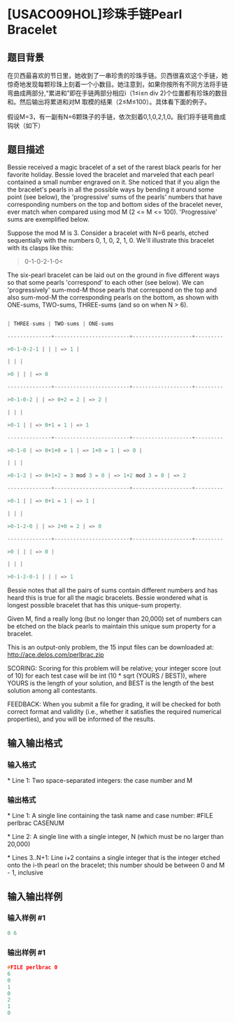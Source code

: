 # [USACO09HOL]珍珠手链Pearl Bracelet

## 题目背景

在贝西最喜欢的节日里，她收到了一串珍贵的珍珠手链。贝西很喜欢这个手链，她惊奇地发现每颗珍珠上刻着一个小数目。她注意到，如果你按所有不同方法将手链弯曲成两部分,“累进和”即在手链两部分相应i（1≤i≤n div 2)个位置都有珍珠的数目和。然后输出将累进和对M 取模的结果（2≤M≤100）。具体看下面的例子。

假设M=3，有一副有N=6颗珠子的手链，依次刻着0,1,0,2,1,0。我们将手链弯曲成钩状（如下）

## 题目描述

Bessie received a magic bracelet of a set of the rarest black pearls for her favorite holiday. Bessie loved the bracelet and marveled that each pearl contained a small number engraved on it. She noticed that if you align the the bracelet's pearls in all the possible ways by bending it around some point (see below), the 'progressive' sums of the pearls' numbers that have corresponding numbers on the top and bottom sides of the bracelet never, ever match when compared using mod M (2 <= M <= 100). 'Progressive' sums are exemplified below.

Suppose the mod M is 3. Consider a bracelet with N=6 pearls, etched sequentially with the numbers 0, 1, 0, 2, 1, 0. We'll illustrate this bracelet with its clasps like this:

>0-1-0-2-1-0<

The six-pearl bracelet can be laid out on the ground in five different ways so that some pearls 'correspond' to each other (see below). We can 'progressively' sum-mod-M those pearls that correspond on the top and also sum-mod-M the corresponding pearls on the bottom, as shown with ONE-sums, TWO-sums, THREE-sums (and so on when N > 6).

```cpp

| THREE-sums | TWO-sums | ONE-sums

--------------+------------------------+-------------------+---------

>0-1-0-2-1 | | | => 1 |

| | |

>0 | | | => 0

--------------+------------------------+-------------------+---------

>0-1-0-2 | | => 0+2 = 2 | => 2 |

| | |

>0-1 | | => 0+1 = 1 | => 1

--------------+------------------------+-------------------+---------

>0-1-0 | => 0+1+0 = 1 | => 1+0 = 1 | => 0 |

| | |

>0-1-2 | => 0+1+2 = 3 mod 3 = 0 | => 1+2 mod 3 = 0 | => 2

--------------+------------------------+-------------------+---------

>0-1 | | => 0+1 = 1 | => 1 |

| | |

>0-1-2-0 | | => 2+0 = 2 | => 0

--------------+------------------------+-------------------+---------

>0 | | | => 0 |

| | |

>0-1-2-0-1 | | | => 1

```

Bessie notes that all the pairs of sums contain different numbers and has heard this is true for all the magic bracelets. Bessie wondered what is longest possible bracelet that has this unique-sum property.

Given M, find a really long (but no longer than 20,000) set of numbers can be etched on the black pearls to maintain this unique sum property for a bracelet.

This is an output-only problem, the 15 input files can be downloaded at: http://ace.delos.com/perlbrac.zip

SCORING: Scoring for this problem will be relative; your integer score (out of 10) for each test case will be int (10 \* sqrt (YOURS / BEST)), where YOURS is the length of your solution, and BEST is the length of the best solution among all contestants.

FEEDBACK: When you submit a file for grading, it will be checked for both correct format and validity (i.e., whether it satisfies the required numerical properties), and you will be informed of the results.

## 输入输出格式

### 输入格式

\* Line 1: Two space-separated integers: the case number and M

### 输出格式

\* Line 1: A single line containing the task name and case number: #FILE perlbrac CASENUM

\* Line 2: A single line with a single integer, N (which must be no larger than 20,000)

\* Lines 3..N+1: Line i+2 contains a single integer that is the integer etched onto the i-th pearl on the bracelet; this number should be between 0 and M - 1, inclusive

## 输入输出样例

### 输入样例 #1

```cpp
0 6 

```
### 输出样例 #1

```cpp
#FILE perlbrac 0 
6 
0 
1 
0 
2 
1 
0 

```
